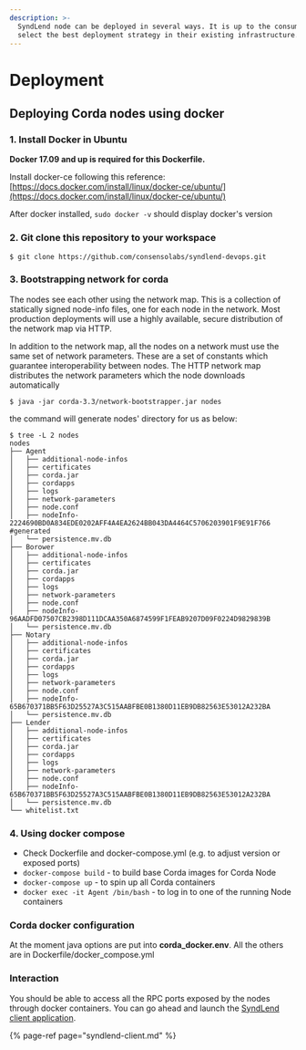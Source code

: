 ```yaml
---
description: >-
  SyndLend node can be deployed in several ways. It is up to the consumer to
  select the best deployment strategy in their existing infrastructure.
---
```


# Deployment

## Deploying Corda nodes using docker

### 1. Install Docker in Ubuntu

**Docker 17.09 and up is required for this Dockerfile.**

Install docker-ce following this reference: [https://docs.docker.com/install/linux/docker-ce/ubuntu/](https://docs.docker.com/install/linux/docker-ce/ubuntu/)

After docker installed, `sudo docker -v` should display docker's version

### 2. Git clone this repository to your workspace

```text
$ git clone https://github.com/consensolabs/syndlend-devops.git
```

### 3. Bootstrapping network for corda

The nodes see each other using the network map. This is a collection of statically signed node-info files, one for each node in the network. Most production deployments will use a highly available, secure distribution of the network map via HTTP.

In addition to the network map, all the nodes on a network must use the same set of network parameters. These are a set of constants which guarantee interoperability between nodes. The HTTP network map distributes the network parameters which the node downloads automatically

```text
$ java -jar corda-3.3/network-bootstrapper.jar nodes
```

the command will generate nodes' directory for us as below:

```text
$ tree -L 2 nodes
nodes
├── Agent
│   ├── additional-node-infos
│   ├── certificates
│   ├── corda.jar
│   ├── cordapps
│   ├── logs
│   ├── network-parameters
│   ├── node.conf
│   ├── nodeInfo-2224690BD0A834EDE0202AFF4A4EA2624BB043DA4464C5706203901F9E91F766 #generated
│   └── persistence.mv.db
├── Borower
│   ├── additional-node-infos
│   ├── certificates
│   ├── corda.jar
│   ├── cordapps
│   ├── logs
│   ├── network-parameters
│   ├── node.conf
│   ├── nodeInfo-96AADFD07507CB2398D111DCAA350A6874599F1FEAB9207D09F0224D9829839B
│   └── persistence.mv.db
├── Notary
│   ├── additional-node-infos
│   ├── certificates
│   ├── corda.jar
│   ├── cordapps
│   ├── logs
│   ├── network-parameters
│   ├── node.conf
│   ├── nodeInfo-65B670371BB5F63D25527A3C515AABFBE0B1380D11EB9DB82563E53012A232BA
│   └── persistence.mv.db
├── Lender
│   ├── additional-node-infos
│   ├── certificates
│   ├── corda.jar
│   ├── cordapps
│   ├── logs
│   ├── network-parameters
│   ├── node.conf
│   ├── nodeInfo-65B670371BB5F63D25527A3C515AABFBE0B1380D11EB9DB82563E53012A232BA
│   └── persistence.mv.db
└── whitelist.txt
```

### 4. Using docker compose

* Check Dockerfile and docker-compose.yml \(e.g. to adjust version or exposed ports\)
* `docker-compose build` - to build base Corda images for Corda Node
* `docker-compose up` - to spin up all Corda containers
* `docker exec -it Agent /bin/bash` - to log in to one of the running Node containers

### Corda docker configuration

At the moment java options are put into **corda\_docker.env**. All the others are in Dockerfile/docker\_compose.yml

### Interaction

You should be able to access all the RPC ports exposed by the nodes through docker containers. You can go ahead and launch the [SyndLend client application](https://github.com/consensolabs/syndlend-client).

{% page-ref page="syndlend-client.md" %}

